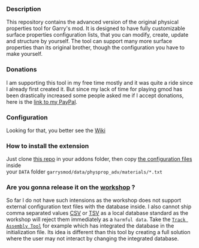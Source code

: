 ### Description
This repository contains the advanced version of the original
physical properties tool for Garry's mod. It is designed to
have fully customizable surface properties configuration lists,
that you can modify, create, update and structure by yourself.
The tool can support many more surface properties than its original
brother, though the configuration you have to make yourself.

### Donations
I am supporting this tool in my free time mostly and it was quite a
ride since I already first created it. But since my lack of time for
playing gmod has been drastically increased some people asked me if
I accept donations, here is the [link to my PayPal](https://www.paypal.me/DeyanVasilev).

### Configuration
Looking for that, you better see the [Wiki][ref-wiki]

### How to install the extension
Just clone [this repo][ref-self] in your addons folder,
then copy [the configuration files][ref-mats] inside  
your `DATA` folder `garrysmod/data/physprop_adv/materials/*.txt`

### Are you gonna release it on the [workshop](https://steamcommunity.com/app/4000/workshop) ?
So far I do not have such intensions as the workshop does not support 
external configuration text files with the database inside. I also cannot
ship comma separated values [CSV][ref-csv] or [TSV][ref-tsv] as a local database standard as the workshop will
reject them immediately as a `harmful data`. Take the [`Track Assembly Tool`][ref-ta]
for example which has integrated the database in the initialization file. Its idea is
different than this tool by creating a full solution where the user may not interact
by changing the integrated database.

[ref-self]: https://github.com/dvdvideo1234/PhysPropertiesAdv
[ref-wiki]: https://github.com/dvdvideo1234/PhysPropertiesAdv/wiki/Adding-configurations
[ref-tsv]: https://en.wikipedia.org/wiki/Tab-separated_values
[ref-csv]: https://en.wikipedia.org/wiki/Comma-separated_values
[ref-ta]: https://github.com/dvdvideo1234/TrackAssemblyTool
[ref-mats]: https://github.com/dvdvideo1234/PhysPropertiesAdv/tree/master/data/physprop_adv/materials
